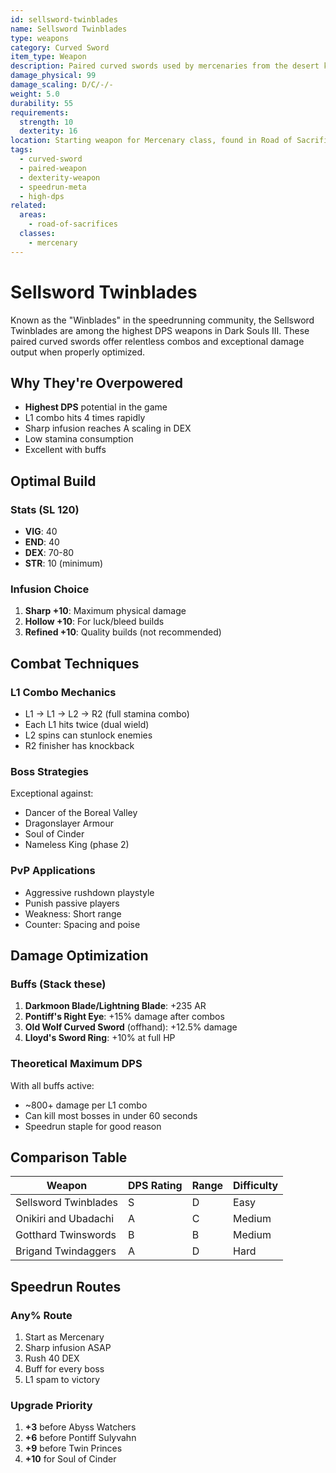 ```yaml
---
id: sellsword-twinblades
name: Sellsword Twinblades
type: weapons
category: Curved Sword
item_type: Weapon
description: Paired curved swords used by mercenaries from the desert kingdom
damage_physical: 99
damage_scaling: D/C/-/-
weight: 5.0
durability: 55
requirements:
  strength: 10
  dexterity: 16
location: Starting weapon for Mercenary class, found in Road of Sacrifices
tags:
  - curved-sword
  - paired-weapon
  - dexterity-weapon
  - speedrun-meta
  - high-dps
related:
  areas:
    - road-of-sacrifices
  classes:
    - mercenary
---
```


# Sellsword Twinblades

Known as the "Winblades" in the speedrunning community, the Sellsword Twinblades are among the highest DPS weapons in Dark Souls III. These paired curved swords offer relentless combos and exceptional damage output when properly optimized.

## Why They're Overpowered

- **Highest DPS** potential in the game
- L1 combo hits 4 times rapidly
- Sharp infusion reaches A scaling in DEX
- Low stamina consumption
- Excellent with buffs

## Optimal Build

### Stats (SL 120)
- **VIG**: 40
- **END**: 40
- **DEX**: 70-80
- **STR**: 10 (minimum)

### Infusion Choice
1. **Sharp +10**: Maximum physical damage
2. **Hollow +10**: For luck/bleed builds
3. **Refined +10**: Quality builds (not recommended)

## Combat Techniques

### L1 Combo Mechanics
- L1 → L1 → L2 → R2 (full stamina combo)
- Each L1 hits twice (dual wield)
- L2 spins can stunlock enemies
- R2 finisher has knockback

### Boss Strategies
Exceptional against:
- Dancer of the Boreal Valley
- Dragonslayer Armour
- Soul of Cinder
- Nameless King (phase 2)

### PvP Applications
- Aggressive rushdown playstyle
- Punish passive players
- Weakness: Short range
- Counter: Spacing and poise

## Damage Optimization

### Buffs (Stack these)
1. **Darkmoon Blade/Lightning Blade**: +235 AR
2. **Pontiff's Right Eye**: +15% damage after combos
3. **Old Wolf Curved Sword** (offhand): +12.5% damage
4. **Lloyd's Sword Ring**: +10% at full HP

### Theoretical Maximum DPS
With all buffs active:
- ~800+ damage per L1 combo
- Can kill most bosses in under 60 seconds
- Speedrun staple for good reason

## Comparison Table

| Weapon | DPS Rating | Range | Difficulty |
|--------|------------|--------|------------|
| Sellsword Twinblades | S | D | Easy |
| Onikiri and Ubadachi | A | C | Medium |
| Gotthard Twinswords | B | B | Medium |
| Brigand Twindaggers | A | D | Hard |

## Speedrun Routes

### Any% Route
1. Start as Mercenary
2. Sharp infusion ASAP
3. Rush 40 DEX
4. Buff for every boss
5. L1 spam to victory

### Upgrade Priority
1. **+3** before Abyss Watchers
2. **+6** before Pontiff Sulyvahn
3. **+9** before Twin Princes
4. **+10** for Soul of Cinder